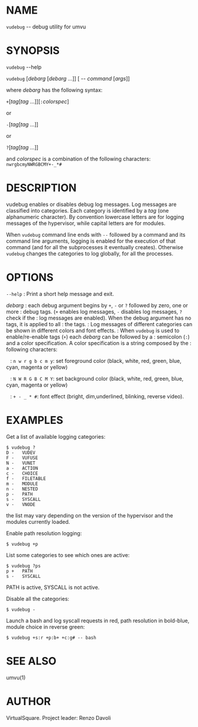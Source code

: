 <!--
.\" Copyright (C) 2019 VirtualSquare. Project Leader: Renzo Davoli
.\"
.\" This is free documentation; you can redistribute it and/or
.\" modify it under the terms of the GNU General Public License,
.\" as published by the Free Software Foundation, either version 2
.\" of the License, or (at your option) any later version.
.\"
.\" The GNU General Public License's references to "object code"
.\" and "executables" are to be interpreted as the output of any
.\" document formatting or typesetting system, including
.\" intermediate and printed output.
.\"
.\" This manual is distributed in the hope that it will be useful,
.\" but WITHOUT ANY WARRANTY; without even the implied warranty of
.\" MERCHANTABILITY or FITNESS FOR A PARTICULAR PURPOSE.  See the
.\" GNU General Public License for more details.
.\"
.\" You should have received a copy of the GNU General Public
.\" License along with this manual; if not, write to the Free
.\" Software Foundation, Inc., 51 Franklin St, Fifth Floor, Boston,
.\" MA 02110-1301 USA.
.\"
-->
# NAME

`vudebug` -- debug utility for umvu

# SYNOPSIS

`vudebug` --help

`vudebug` [*debarg* [*debarg* ...]] [ -- *command* [*args*]]

where *debarg* has the following syntax:

`+`[*tag*[*tag* ...]][`:`*colorspec*]

or

`-`[*tag*[*tag* ...]]

or

`?`[*tag*[*tag* ...]]

and *colorspec* is a combination of the following characters: `nwrgbcmyNWRGBCMY+-_*#`

# DESCRIPTION

vudebug enables or disables debug log messages. Log messages are
classified into categories. Each category is identified by a *tag*
(one alphanumeric character). By convention lowercase letters are for
logging messages of the hypervisor, while capital letters are for modules.

When `vudebug` command line ends with `--` followed by a command and its
command line arguments, logging is enabled for the execution of that command
(and for all the subprocesses it eventually creates). Otherwise `vudebug`
changes the categories to log globally, for all the processes.

# OPTIONS

  `--help`
: Print a short help message and exit.

  *debarg*
: each debug argument begins by `+`, `-` or `?` followed by zero, one or more
: debug tags. (`+` enables log messages, `-` disables log messages, `?` check if the
:     log messages are enabled). When the debug argument has no tags, it is applied to all
: the tags.
: Log messages of different categories can be shown in different colors and font effects.
: When `vudebug` is used to enable/re-enable tags (`+`) each *debarg* can be followed by a
: semicolon (`:`) and a color specification. A color specification is a string composed by the
: following characters:

  ` `
: `n w r g b c m y`: set foreground color (black, white, red, green, blue, cyan, magenta or yellow)

  ` `
: `N W R G B C M Y`: set background color (black, white, red, green, blue, cyan, magenta or yellow)

  ` `
: `+ - _ * #`: font effect (bright, dim,underlined, blinking, reverse video).

# EXAMPLES

Get a list of available logging categories:

```
$ vudebug ?
D -   VUDEV
F -   VUFUSE
N -   VUNET
a -   ACTION
c -   CHOICE
f -   FILETABLE
m -   MODULE
n -   NESTED
p -   PATH
s -   SYSCALL
v -   VNODE
```

the list may vary depending on the version of the hypervisor and the modules currently loaded.

Enable path resolution logging:

```
$ vudebug +p
```

List some categories to see which ones are active:

```
$ vudebug ?ps
p +   PATH
s -   SYSCALL
```

PATH is active, SYSCALL is not active.

Disable all the categories:

```
$ vudebug -
```

Launch a bash and log syscall requests in red, path resolution in bold-blue, module choice in reverse green:

```
$ vudebug +s:r +p:b+ +c:g# -- bash
```


# SEE ALSO
umvu(1)

# AUTHOR
VirtualSquare. Project leader: Renzo Davoli

